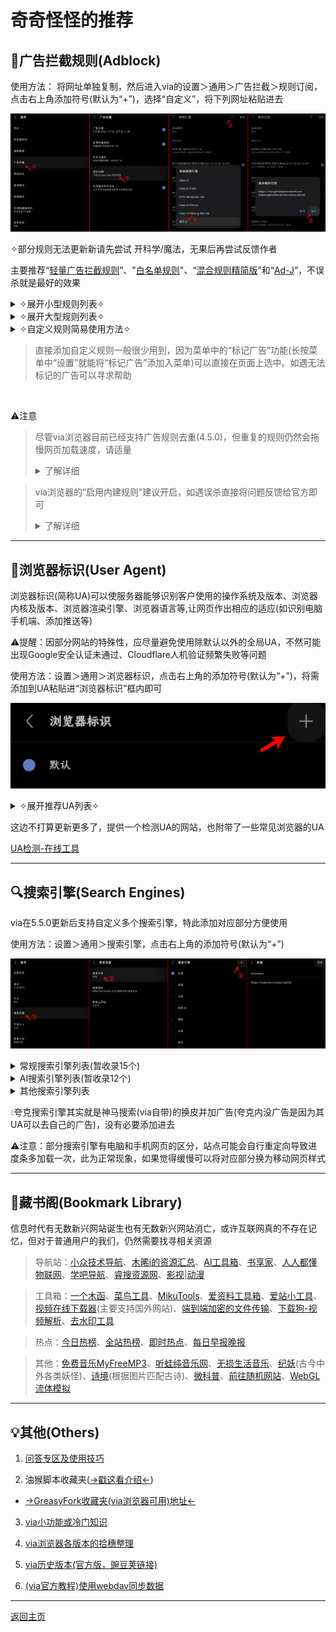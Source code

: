 # 奇奇怪怪的推荐

## 🚫广告拦截规则(Adblock)
使用方法：
将网址单独复制，然后进入via的设置＞通用＞广告拦截＞规则订阅，点击右上角添加符号(默认为“+”)，选择“自定义”，将下列网址粘贴进去

![输入图片说明](img/adblock.png)

✧部分规则无法更新新请先尝试 开科学/魔法，无果后再尝试反馈作者

主要推荐“[轻量广告拦截规则](https://raw.gitmirror.com/damengzhu/banad/main/jiekouAD.txt)”、"[白名单规则](https://mirror.ghproxy.com/raw.githubusercontent.com/8680/GOODBYEADS/master/allow.txt)"、“[混合规则精简版](https://lingeringsound.github.io/adblock_auto/Rules/adblock_auto_lite.txt)”和“[Ad-J](https://gcore.jsdelivr.net/gh/jk278/Ad-J/Ad-J.txt)”，不误杀就是最好的效果

<details><summary> ✧展开小型规则列表✧ </summary>

> Ad-J(300+规则) <br> https://gcore.jsdelivr.net/gh/jk278/Ad-J/Ad-J.txt

> 去除APP下载提醒(1000+规则) <br> https://cdn.jsdelivr.net/gh/Noyllopa/NoAppDownload@master/NoAppDownload.txt

> 白名单规则(4000+规则，唯一一个全部为避免误杀的订阅) <br> https://mirror.ghproxy.com/raw.githubusercontent.com/8680/GOODBYEADS/master/allow.txt

> 轻量广告拦截规则(酷安@大萌主，5000+规则) <br> https://github.moeyy.xyz/https://raw.githubusercontent.com/damengzhu/banad/main/jiekouAD.txt

> AdGuard Mobile Ads filter(7000+规则) <br> https://filters.adtidy.org/extension/ublock/filters/11.txt)

> adgk手机去广告规则(9000+规则，需开科学) <br> https://raw.githubusercontent.com/banbendalao/ADgk/master/ADgk.txt

> 屏蔽获取Cookie弹窗(近2w规则，可能需开科学) <br> https://raw.githubusercontent.com/AdguardTeam/FiltersRegistry/master/filters/filter_18_Annoyances_Cookies/filter.txt

> 混合规则精简版(酷安@夕阳醉歌，2w+规则) <br> https://lingeringsound.github.io/adblock_auto/Rules/adblock_auto_lite.txt

> XXKiller(2w+规则) <br> https://cdn.jsdelivr.net/gh/DoingDog/XXKiller@main/w.txt

</details>

<details><summary> ✧展开大型规则列表✧ </summary>

> AdKiller-Lite(3w+规则，包含“轻量广告拦截规则”和“去除APP下载提醒”) <br> https://raw.gitmirror.com/PhoenixLjw/AdRules/main/filter-lite.txt

> AdRules AdBlock List Lite(3w+规则，需开科学) <br> https://adrules.top/adblock_lite.txt

> ABP Merge Rules(5w+规则，包含“轻量广告拦截规则”) <br> https://raw.gitmirror.com/damengzhu/abpmerge/main/abpmerge.txt

> AdFilters(6w+规则) <br> https://cdn.jsdelivr.net/gh/o0HalfLife0o/list/ad3.txt

> AdBlock Filter(11w+规则，包含“adgk手机去广告规则”，需开科学) <br> https://raw.githubusercontent.com/217heidai/adblockfilters/main/rules/adblockfilters.txt

</details>

<details><summary> ✧自定义规则简易使用方法✧ </summary>

例如：隐藏百度首页自动播放的视频(因为不是广告，大多规则订阅并不会将其加入)

```
baidu.com##[data-video-play-type="true"]
```

进入via的设置＞通用＞广告拦截＞自定义规则，将规则粘贴进去即可

![输入图片说明](img/custom.png)

</details>

> 直接添加自定义规则一般很少用到，因为菜单中的“标记广告”功能(长按菜单中“设置”就能将“标记广告”添加入菜单)可以直接在页面上选中。如遇无法标记的广告可以寻求帮助

<br>

⚠注意

> 尽管via浏览器目前已经支持广告规则去重(4.5.0)，但重复的规则仍然会拖慢网页加载速度，请适量 <br> <details><summary> 了解详细 </summary>![输入图片说明](img/OOM.png)</details>

> via浏览器的“启用内建规则”建议开启，如遇误杀直接将问题反馈给官方即可 <br> <details><summary> 了解详细 </summary> ![输入图片说明](img/built-in.png) <br> ![输入图片说明](img/answer.png)</details>

*****

## 📲浏览器标识(User Agent)

浏览器标识(简称UA)可以使服务器能够识别客户使用的操作系统及版本、浏览器内核及版本、浏览器渲染引擎、浏览器语言等,让网页作出相应的适应(如识别电脑手机端、添加推送等)

⚠提醒：因部分网站的特殊性，应尽量避免使用除默认以外的全局UA，不然可能出现Google安全认证未通过、Cloudflare人机验证频繁失败等问题

使用方法：设置＞通用＞浏览器标识，点击右上角的添加符号(默认为“+”)，将需添加到UA粘贴进“浏览器标识”框内即可

![输入图片说明](img/addUA.png)

<details><summary> ✧展开推荐UA列表✧ </summary>

1. 简单搜索UA旧版整合

> 优点：百度关自动播放(不缓存)、防拉💩、必应无下载提示 <br> 缺点：没有搜索框、内核可能有点旧

> Mozilla/5.0 (Linux; U; Android 10; zh-CN; 2014811 Build/QQ3A.200805.001) AppleWebKit/537.36 (KHTML, like Gecko) Version/4.0 Chrome/119.0.2564.116 Quark/3.8.2.126 Mobile Safari/537.36 T7/10.3 SearchCraft/2.6.3 (Baidu; P1 8.0.0) edge

2. 简单搜索UA新版 

> 优点：百度有AI、关自动播放、会自动翻页、防拉💩 <br> 缺点：没有搜索框、UI变动大、没有横栏切换、视频仍然会缓存

> Mozilla/5.0 (Linux; Android 12; PDKM00 Build/SP1A.210812.016; wv) AppleWebKit/537.36 (KHTML, like Gecko) Version/4.0 Chrome/97.0.4692.98 Mobile Safari/537.36 T7/13.50 ChatSearch/1.0 SearchCraft/5.10.0.13 (Baidu; P1 12)

3. Edge移动端浏览器默认UA 

> 优点：百度关自动播放(不缓存)、有搜索框；必应去除下载提醒 <br> 缺点：不防百度拉💩

> Mozilla/5.0 (Linux; Android 15; K) AppleWebKit/537.36 (KHTML, like Gecko) Chrome/126.0.0.0 Mobile Safari/537.36 EdgA/126.0.0.0

4. 火狐/雨见浏览器默认UA `类似Edge的UA`

> Mozilla/5.0 (Android 14; Mobile; rv:120.0) Gecko/120.0 Firefox/120.0

5. 小米浏览器默认UA 

> 最好是给百度系的单独设置，其他网页可能会加广告

> Mozilla/5.0 (Linux; U; Android 13; zh-cn; 23013RK75C Build/TKQ1.220905.001) AppleWebKit/537.36 (KHTML, like Gecko) Version/4.0 Chrome/100.0.4896.127 Mobile Safari/537.36 XiaoMi/MiuiBrowser/17.3.5 swan-mibrowser

6. 微信8.0.49版本的UA

> 最好是只给提醒“请用微信APP打开”的网站使用

>Mozilla/5.0 (Linux; Android 14; 22081212C Build/UKQ1.230917.001; wv) AppleWebKit/537.36 (KHTML, like Gecko) Version/4.0 Chrome/116.0.0.0 Mobile Safari/537.36 XWEB/1160175 MMWEBSDK/20240404 MMWEBID/7962 MicroMessenger/8.0.49.2600(0x2800313D) WeChat/arm64 Weixin NetType/WIFI Language/zh_CN ABI/arm64

</details>

这边不打算更新更多了，提供一个检测UA的网站，也附带了一些常见浏览器的UA

[UA检测-在线工具](https://useragent.buyaocha.com)

*****

## 🔍搜索引擎(Search Engines)

via在5.5.0更新后支持自定义多个搜索引擎，特此添加对应部分方便使用

使用方法：设置＞通用＞搜索引擎，点击右上角的添加符号(默认为“+”)

![输入图片说明](img/addEngines.png)

<details><summary>常规搜索引擎列表(暂收录15个)</summary>

> bing中国 <br> https://cn.bing.com/search?q= <br> via自带的为国际版，国内使用国际版会有一次重定向，或许可以规避一些加载慢的问题

> Oceanhero(德国的搜索引擎，称每五次搜索就收集一个海洋塑料瓶) <br> https://oceanhero.today/web?q= <br> 基于DuckDuckGo，无广告，完美的自动翻页，会保留到上次阅读词条，自带一个能识别中文但不会中文回答的AI

> Whoogle(开源搜索引擎) <br> https://search.snine.nl/search?q= <br> 基于Google，无广告，[开源地址](https://github.com/benbusby/whoogle-search)

> 勾勾搜索(开源搜索引擎) <br> https://gogo.webbillion.cn/search?q= <br>基于Google，无广告，[开源地址](https://github.com/zenuo/gogo)

> SearXNG(开源搜索引擎) <br> https://searx.si/search?q= <br> 聚合搜索引擎，无广告，不收集或跟踪用户数据；国内能使用的站点不一定稳定

> Cynay(称是世界上第一个独立个体制作的搜索引擎) <br> https://cynay.com/search?q= <br> 基于Bing，无广告，有点慢的自动翻页

> Qwant(法国搜索引擎) <br> https://www.qwant.com/?q= <br> 基于Bing，无广告，不收集或跟踪用户数据

> eFind(美国搜索引擎) <br> https://efind.com/search?q= <br> 目前无广告，时好时坏的自动翻页

> youcare(法国搜索引擎) <br> https://youcare.world/all?q= <br> 基于DuckDuckGo，目前无广告，会保留到上次阅读页码

> Yandex(俄国搜索引擎) <br> https://www.yandex.com/search/touch/?text= <br> 有广告，但架不住美图多

> Swisscows(瑞士搜索引擎，称是“家庭友好型”，不包含色情和暴力) <br> https://swisscows.com/en/web?query= <br> 不收集或跟踪用户数据

> Ecosia(德国搜索引擎，称是最环保的搜索引擎，采用太阳能发电) <br> https://www.ecosia.org/search?q= <br> 基于Bing，且国内网络使用会被劫持到Bing

> Yahoo(日本搜索引擎，要挂梯) <br> https://search.yahoo.com/search?p=

> Brave(美国搜索引擎，要挂梯) <br> https://search.brave.com/search?q=

> StartPage(荷兰搜索引擎，称是世界上最私密的搜索引擎，要挂梯) <br> https://www.startpage.com/sp/search?q=

> Yep(新加坡搜索引擎，要挂梯) <br> https://yep.com/web?q=

</details>

<details><summary>AI搜索引擎列表(暂收录12个)</summary>

> 秘塔AI(via在5.7.5版本后内置，可显示大纲视图) <br> https://metaso.cn/?q=

> KFindAI([GitHub开源](https://github.com/KMind-Inc/k-Find)，保留关键词) <br> https://kfind.kmind.com/search?q=

> 360AI(无需登录，保留关键词) <br> https://www.sou.com/?q=

> iSouAI([GitHub开源](https://github.com/yokingma/search_with_ai)，保留关键词) <br> https://isou.chat/search?q=

> iAskAI(无需登录，保留关键词，不能中文回答) <br> https://iask.ai/?q=

> PhindAI(无需登录，保留关键词，不能中文回答) <br> https://phind-ai.com/zh/search?q=

> 开搜AI(手机验证码登录，不保留关键词，可显示大纲图表) <br> https://kaisouai.com?q=

> 天工AI(手机验证码登录，不保留关键词) <br> https://www.tiangong.cn/result?q=

> MikuAI(微信二维码登录，不保留关键词) <br> https://www.hellomiku.com/search?q=

> AndiAI(无需登录，对话式，不保留关键词) <br> https://andisearch.com/?q=

> PerplexityAI(无需登录，要挂梯，不保留关键词，不能用中文回答) <br> https://www.perplexity.ai/?q=

> ThinkAnyAI(要登录，登录可能需要挂梯，不保留关键词，能中文回答) <br> https://thinkany.so/zh/search?source=all&q=

</details>

<details><summary>其他搜索引擎列表</summary>

> 百度百科 <br> https://baike.baidu.com/item/%s/

> 哔哩哔哩 <br> https://www.bilibili.com/search?keyword=

> 微博 <br> https://weibo.com/search?containerid=100103type=1&q=

> 小红书 <br> https://wap.sogou.com/web/xiaohongshu?keyword=

> 微信文章 <br> https://weixin.sogou.com/weixinwap?type=2&query=

> 知乎搜索(登录后才能使用，知乎网页限制) <br> https://www.zhihu.com/search?type=content&q=

> 抖音 <br> https://www.douyin.com/search/

> Gitee <br> https://so.gitee.com/?q=

> GitHub <br> https://github.com/search?q=

> Quora(俗称“美版知乎”，登录后才能使用，要挂梯) <br> https://www.quora.com/search?q=

> 维基百科中文(Wiki，要挂梯) <br> https://zh.wikipedia.org/w/index.php?search=

</details>

💧夸克搜索引擎其实就是神马搜索(via自带)的换皮并加广告(夸克内没广告是因为其UA可以去自己的广告)，没有必要添加进去

⚠注意：部分搜索引擎有电脑和手机网页的区分，站点可能会自行重定向导致进度条多加载一次，此为正常现象，如果觉得缓慢可以将对应部分换为移动网页样式

*****

## 📖藏书阁(Bookmark Library)

信息时代有无数新兴网站诞生也有无数新兴网站消亡，或许互联网真的不存在记忆，但对于普通用户的我们，仍然需要找寻相关资源

> 导航站：[小众技术导航](https://www.xiaozhongjishu.com/)、[木晞i的资源汇总](https://yftdtddh.github.io/)、[AI工具箱](https://ai-bot.cn/)、[书享家](http://shuxiangjia.cn/)、[人人都懂物联网](https://getiot.tech/)、[学吧导航](https://www.xue8nav.com/)、[睿搜资源网](https://www.ruisou121.com/)、[影视](https://ayouth.top/ayouth/video.html)|[动漫](https://ayouth.top/ayouth/animation.html)

> 工具箱：[一个木函](https://ol.woobx.cn/)、[菜鸟工具](https://www.jyshare.com/)、[MikuTools](https://tools.miku.ac/)、[爱资料工具箱](https://www.toolnb.com/)、[爱站小工具](https://gj.aizhan.com/)、[视频在线下载器](https://www.online-downloader.com/index-Chinese)(主要支持国外网站)、[端到端加密的文件传输](https://wormhole.app/)、[下载狗-视频解析](https://www.xiazaitool.com/)、[去水印工具](https://www.sojson.com/qushuiyin/ppx.html)

> 热点：[今日热榜](https://hot.dao.js.cn/)、[全站热榜](https://rebang.today/)、[即时热点](http://tpoto.top/hot/)、[每日早报晚报](https://tophub.today/daily)

> 其他：[免费音乐MyFreeMP3](http://tool.liumingye.cn/music/)、[听蛙纯音乐网](https://www.itingwa.com/)、[无损生活音乐](https://flac.life/)、[纪妖](https://www.cbaigui.com/)(古今中外各类妖怪)、[诗境](https://photo2poem.top/)(根据图片匹配古诗)、[微科普](https://www.wkepu.com/)、[前往随机网站](https://theuselessweb.com/)、[WebGL流体模拟](https://paveldogreat.github.io/WebGL-Fluid-Simulation/)

*****

## 💡其他(Others)

1. [问答专区及使用技巧](FAQ.md)

2. 油猴脚本收藏夹([→戳这看介绍←](script-share.md))

- [→GreasyFork收藏夹(via浏览器可用)地址←](https://greasyfork.org/scripts?filter_locale=0&set=586537)

3. [via小功能或冷门知识](via-help.md)

4. [via浏览器各版本的拾穗整理](https://www.sgfox.cc/archives/via-shisui.html)

5. [via历史版本(官方版，豌豆荚链接)](https://m.wandoujia.com/apps/6609177/history)

6. [(via官方教程)使用webdav同步数据](https://viayoo.com/zh-cn/docs/sync-your-data-via-webdav.html)

*****

[返回主页](../README.md)
